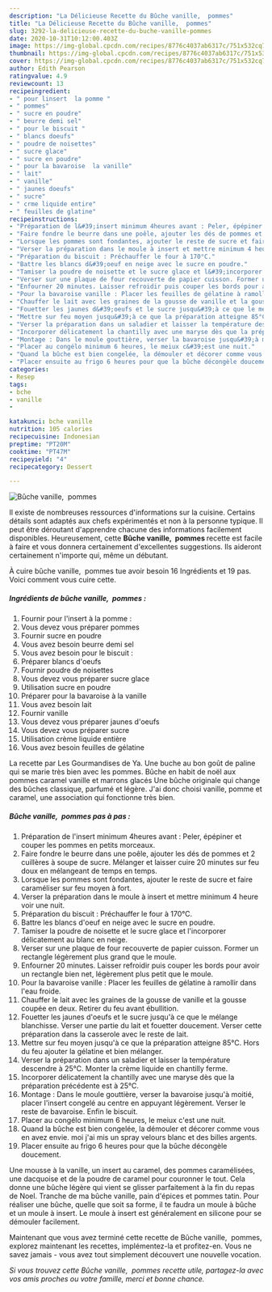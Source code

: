 ```yaml
---
description: "La Délicieuse Recette du Bûche vanille,  pommes"
title: "La Délicieuse Recette du Bûche vanille,  pommes"
slug: 3292-la-delicieuse-recette-du-buche-vanille-pommes
date: 2020-10-31T10:12:00.403Z
image: https://img-global.cpcdn.com/recipes/8776c4037ab6317c/751x532cq70/buche-vanille-pommes-photo-principale-de-la-recette.jpg
thumbnail: https://img-global.cpcdn.com/recipes/8776c4037ab6317c/751x532cq70/buche-vanille-pommes-photo-principale-de-la-recette.jpg
cover: https://img-global.cpcdn.com/recipes/8776c4037ab6317c/751x532cq70/buche-vanille-pommes-photo-principale-de-la-recette.jpg
author: Edith Pearson
ratingvalue: 4.9
reviewcount: 13
recipeingredient:
- " pour linsert  la pomme "
- " pommes"
- " sucre en poudre"
- " beurre demi sel"
- " pour le biscuit "
- " blancs doeufs"
- " poudre de noisettes"
- " sucre glace"
- " sucre en poudre"
- " pour la bavaroise  la vanille"
- " lait"
- " vanille"
- " jaunes doeufs"
- " sucre"
- " crme liquide entire"
- " feuilles de glatine"
recipeinstructions:
- "Préparation de l&#39;insert minimum 4heures avant : Peler, épépiner et couper les pommes en petits morceaux."
- "Faire fondre le beurre dans une poêle, ajouter les dés de pommes et 2 cuillères à soupe de sucre. Mélanger et laisser cuire 20 minutes sur feu doux en mélangeant de temps en temps."
- "Lorsque les pommes sont fondantes, ajouter le reste de sucre et faire caraméliser sur feu moyen à fort."
- "Verser la préparation dans le moule à insert et mettre minimum 4 heure voir une nuit."
- "Préparation du biscuit : Préchauffer le four à 170°C."
- "Battre les blancs d&#39;oeuf en neige avec le sucre en poudre."
- "Tamiser la poudre de noisette et le sucre glace et l&#39;incorporer délicatement au blanc en neige."
- "Verser sur une plaque de four recouverte de papier cuisson. Former un rectangle légèrement plus grand que le moule."
- "Enfourner 20 minutes. Laisser refroidir puis couper les bords pour avoir un rectangle bien net, légèrement plus petit que le moule."
- "Pour la bavaroise vanille : Placer les feuilles de gélatine à ramollir dans l&#39;eau froide."
- "Chauffer le lait avec les graines de la gousse de vanille et la gousse coupée en deux. Retirer du feu avant ébullition."
- "Fouetter les jaunes d&#39;oeufs et le sucre jusqu&#39;à ce que le mélange blanchisse. Verser une partie du lait et fouetter doucement. Verser cette préparation dans la casserole avec le reste de lait."
- "Mettre sur feu moyen jusqu&#39;à ce que la préparation atteigne 85°C. Hors du feu ajouter la gélatine et bien mélanger."
- "Verser la préparation dans un saladier et laisser la température descendre à 25°C. Monter la crème liquide en chantilly ferme."
- "Incorporer délicatement la chantilly avec une maryse dès que la préparation précédente est à 25°C."
- "Montage : Dans le moule gouttière, verser la bavaroise jusqu&#39;à moitié, placer l&#39;insert congelé au centre en appuyant légèrement. Verser le reste de bavaroise. Enfin le biscuit."
- "Placer au congélo minimum 6 heures, le meiux c&#39;est une nuit."
- "Quand la bûche est bien congelée, la démouler et décorer comme vous en avez envie. moi j&#39;ai mis un spray velours blanc et des billes argents."
- "Placer ensuite au frigo 6 heures pour que la bûche décongèle doucement."
categories:
- Resep
tags:
- bche
- vanille
- 

katakunci: bche vanille  
nutrition: 105 calories
recipecuisine: Indonesian
preptime: "PT20M"
cooktime: "PT47M"
recipeyield: "4"
recipecategory: Dessert

---
```



![Bûche vanille,  pommes](https://img-global.cpcdn.com/recipes/8776c4037ab6317c/751x532cq70/buche-vanille-pommes-photo-principale-de-la-recette.jpg)

Il existe de nombreuses ressources d'informations sur la cuisine. Certains détails sont adaptés aux chefs expérimentés et non à la personne typique. Il peut être déroutant d'apprendre chacune des informations facilement disponibles. Heureusement, cette <strong> Bûche vanille,  pommes </strong> recette est facile à faire et vous donnera certainement d'excellentes suggestions. Ils aideront certainement n'importe qui, même un débutant.

<!--inarticleads1-->

À cuire bûche vanille,  pommes tue avoir besoin 16 Ingrédients et 19 pas. Voici comment vous cuire cette.

##### Ingrédients de bûche vanille,  pommes :

1. Fournir  pour l&#39;insert à la pomme :
1. Vous devez vous préparer  pommes
1. Fournir  sucre en poudre
1. Vous avez besoin  beurre demi sel
1. Vous avez besoin  pour le biscuit :
1. Préparer  blancs d&#39;oeufs
1. Fournir  poudre de noisettes
1. Vous devez vous préparer  sucre glace
1. Utilisation  sucre en poudre
1. Préparer  pour la bavaroise à la vanille
1. Vous avez besoin  lait
1. Fournir  vanille
1. Vous devez vous préparer  jaunes d&#39;oeufs
1. Vous devez vous préparer  sucre
1. Utilisation  crème liquide entière
1. Vous avez besoin  feuilles de gélatine


La recette par Les Gourmandises de Ya. Une buche au bon goût de paline qui se marie très bien avec les pommes. Bûche en habit de noël aux pommes caramel vanille et marrons glacés Une bûche originale qui change des bûches classique, parfumé et légère. J&#39;ai donc choisi vanille, pomme et caramel, une association qui fonctionne très bien. 

<!--inarticleads2-->

##### Bûche vanille,  pommes pas à pas :

1. Préparation de l&#39;insert minimum 4heures avant : Peler, épépiner et couper les pommes en petits morceaux.
1. Faire fondre le beurre dans une poêle, ajouter les dés de pommes et 2 cuillères à soupe de sucre. Mélanger et laisser cuire 20 minutes sur feu doux en mélangeant de temps en temps.
1. Lorsque les pommes sont fondantes, ajouter le reste de sucre et faire caraméliser sur feu moyen à fort.
1. Verser la préparation dans le moule à insert et mettre minimum 4 heure voir une nuit.
1. Préparation du biscuit : Préchauffer le four à 170°C.
1. Battre les blancs d&#39;oeuf en neige avec le sucre en poudre.
1. Tamiser la poudre de noisette et le sucre glace et l&#39;incorporer délicatement au blanc en neige.
1. Verser sur une plaque de four recouverte de papier cuisson. Former un rectangle légèrement plus grand que le moule.
1. Enfourner 20 minutes. Laisser refroidir puis couper les bords pour avoir un rectangle bien net, légèrement plus petit que le moule.
1. Pour la bavaroise vanille : Placer les feuilles de gélatine à ramollir dans l&#39;eau froide.
1. Chauffer le lait avec les graines de la gousse de vanille et la gousse coupée en deux. Retirer du feu avant ébullition.
1. Fouetter les jaunes d&#39;oeufs et le sucre jusqu&#39;à ce que le mélange blanchisse. Verser une partie du lait et fouetter doucement. Verser cette préparation dans la casserole avec le reste de lait.
1. Mettre sur feu moyen jusqu&#39;à ce que la préparation atteigne 85°C. Hors du feu ajouter la gélatine et bien mélanger.
1. Verser la préparation dans un saladier et laisser la température descendre à 25°C. Monter la crème liquide en chantilly ferme.
1. Incorporer délicatement la chantilly avec une maryse dès que la préparation précédente est à 25°C.
1. Montage : Dans le moule gouttière, verser la bavaroise jusqu&#39;à moitié, placer l&#39;insert congelé au centre en appuyant légèrement. Verser le reste de bavaroise. Enfin le biscuit.
1. Placer au congélo minimum 6 heures, le meiux c&#39;est une nuit.
1. Quand la bûche est bien congelée, la démouler et décorer comme vous en avez envie. moi j&#39;ai mis un spray velours blanc et des billes argents.
1. Placer ensuite au frigo 6 heures pour que la bûche décongèle doucement.


Une mousse à la vanille, un insert au caramel, des pommes caramélisées, une dacquoise et de la poudre de caramel pour couronner le tout. Cela donne une bûche légère qui vient se glisser parfaitement à la fin du repas de Noel. Tranche de ma bûche vanille, pain d&#39;épices et pommes tatin. Pour réaliser une bûche, quelle que soit sa forme, il te faudra un moule à bûche et un moule à insert. Le moule à insert est généralement en silicone pour se démouler facilement. 

<!--inarticleads1-->

<p>
Maintenant que vous avez terminé cette recette de Bûche vanille,  pommes, explorez maintenant les recettes, implémentez-la et profitez-en. Vous ne savez jamais - vous avez tout simplement découvert une nouvelle vocation.
</p>

<p>
<i>Si vous trouvez cette Bûche vanille,  pommes recette utile, partagez-la avec vos amis proches ou votre famille, merci et bonne chance.</i>
</p>
